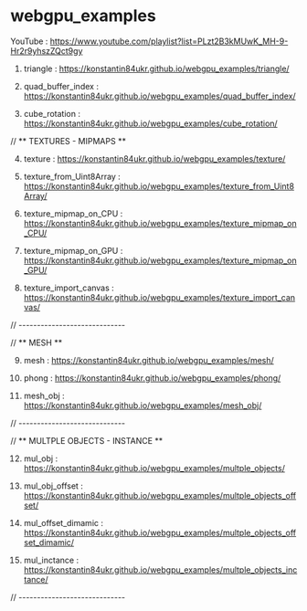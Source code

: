 # webgpu_examples

YouTube : https://www.youtube.com/playlist?list=PLzt2B3kMUwK_MH-9-Hr2r9yhszZQct9gy

1) triangle : https://konstantin84ukr.github.io/webgpu_examples/triangle/

2) quad_buffer_index : https://konstantin84ukr.github.io/webgpu_examples/quad_buffer_index/

3) cube_rotation : https://konstantin84ukr.github.io/webgpu_examples/cube_rotation/

// ** TEXTURES - MIPMAPS **

4) texture : https://konstantin84ukr.github.io/webgpu_examples/texture/

5) texture_from_Uint8Array : https://konstantin84ukr.github.io/webgpu_examples/texture_from_Uint8Array/

6) texture_mipmap_on_CPU : https://konstantin84ukr.github.io/webgpu_examples/texture_mipmap_on_CPU/

7) texture_mipmap_on_GPU : https://konstantin84ukr.github.io/webgpu_examples/texture_mipmap_on_GPU/

8) texture_import_canvas : https://konstantin84ukr.github.io/webgpu_examples/texture_import_canvas/

// -----------------------------

// ** MESH  **

9) mesh : https://konstantin84ukr.github.io/webgpu_examples/mesh/

10) phong : https://konstantin84ukr.github.io/webgpu_examples/phong/

11) mesh_obj : https://konstantin84ukr.github.io/webgpu_examples/mesh_obj/

// -----------------------------

// ** MULTPLE OBJECTS - INSTANCE **

12) mul_obj : https://konstantin84ukr.github.io/webgpu_examples/multple_objects/

13) mul_obj_offset : https://konstantin84ukr.github.io/webgpu_examples/multple_objects_offset/

14) mul_offset_dimamic : https://konstantin84ukr.github.io/webgpu_examples/multple_objects_offset_dimamic/

15) mul_inctance : https://konstantin84ukr.github.io/webgpu_examples/multple_objects_inctance/

// -----------------------------